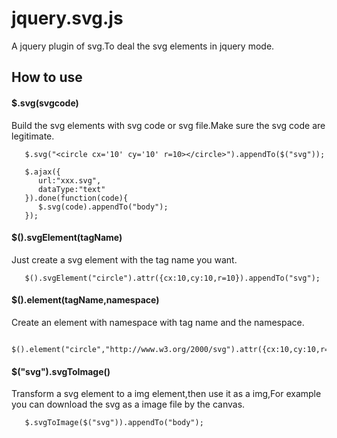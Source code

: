jquery.svg.js
=============

A jquery plugin of svg.To deal the svg elements in jquery mode.

## How to use ##

#### $.svg(svgcode) ####

Build the svg elements with svg code or svg file.Make sure the svg code are legitimate.

       $.svg("<circle cx='10' cy='10' r=10></circle>").appendTo($("svg"));
       
       $.ajax({
          url:"xxx.svg",
          dataType:"text"
       }).done(function(code){
          $.svg(code).appendTo("body");
       });
       
#### $().svgElement(tagName) ####

Just create a svg element with the tag name you want.

       $().svgElement("circle").attr({cx:10,cy:10,r=10}).appendTo("svg");
       
#### $().element(tagName,namespace) ####

Create an element with namespace with tag name and the namespace.

       $().element("circle","http://www.w3.org/2000/svg").attr({cx:10,cy:10,r=10}).appendTo("svg");
       
#### $("svg").svgToImage() ####

Transform a svg element to a img element,then use it as a img,For example you can download the svg as a image file by the canvas.

       $.svgToImage($("svg")).appendTo("body");
